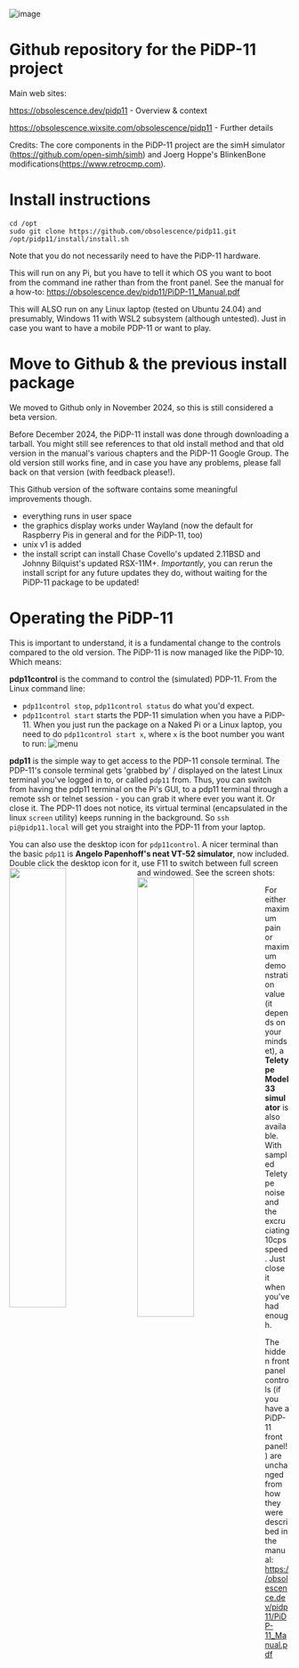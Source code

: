 ![image](https://obsolescence.dev/images/pidp11/pidp11.jpg)

# Github repository for the PiDP-11 project

Main web sites:

https://obsolescence.dev/pidp11 - Overview & context

https://obsolescence.wixsite.com/obsolescence/pidp11 - Further details

Credits: The core components in the PiDP-11 project are the simH simulator (https://github.com/open-simh/simh) and Joerg Hoppe's BlinkenBone modifications(https://www.retrocmp.com).

# Install instructions

    cd /opt
    sudo git clone https://github.com/obsolescence/pidp11.git
    /opt/pidp11/install/install.sh

Note that you do not necessarily need to have the PiDP-11 hardware. 

This will run on any Pi, but you have to tell it which OS you want to boot from the command ine rather than from the front panel. See the manual for a how-to: https://obsolescence.dev/pidp11/PiDP-11_Manual.pdf

This will ALSO run on any Linux laptop (tested on Ubuntu 24.04) and presumably, Windows 11 with WSL2 subsystem (although untested). Just in case you want to have a mobile PDP-11 or want to play.

# Move to Github & the previous install package

We moved to Github only in November 2024, so this is still considered a beta version. 

Before December 2024, the PiDP-11 install was done through downloading a tarball. 
You might still see references to that old install method and that old version in the manual's various chapters and the PiDP-11 Google Group. 
The old version still works fine, and in case you have any problems, please fall back on that version (with feedback please!).

This Github version of the software contains some meaningful improvements though.
- everything runs in user space
- the graphics display works under Wayland (now the default for Raspberry Pis in general and for the PiDP-11, too)
- unix v1 is added
- the install script can install Chase Covello's updated 2.11BSD and Johnny Bilquist's updated RSX-11M+. *Importantly*, you can rerun the install script for any future updates they do, without waiting for the PiDP-11 package to be updated!

# Operating the PiDP-11

This is important to understand, it is a fundamental change to the controls compared to the old version. The PiDP-11 is now managed like the PiDP-10. Which means:

**pdp11control** is the command to control the (simulated) PDP-11. From the Linux command line:
- `pdp11control stop`, `pdp11control status` do what you'd expect.
- `pdp11control start` starts the PDP-11 simulation when you have a PiDP-11. 
When you just run the package on a Naked Pi or a Linux laptop, you need to do `pdp11control start x`, where `x` is the boot number you want to run:
![menu](https://github.com/user-attachments/assets/b7ba9f3f-6eac-4df2-badf-35c045355a78)

**pdp11** is the simple way to get access to the PDP-11 console terminal. 
The PDP-11's console terminal gets 'grabbed by' / displayed on the latest Linux terminal you've logged in to, or called `pdp11` from. Thus, you can switch from having the pdp11 terminal on the Pi's GUI, to a pdp11 terminal through a remote ssh or telnet session - you can grab it where ever you want it. Or close it. The PDP-11 does not notice, its virtual terminal (encapsulated in the linux `screen` utility) keeps running in the background. So `ssh pi@pidp11.local` will get you straight into the PDP-11 from your laptop. 

You can also use the desktop icon for `pdp11control`. A nicer terminal than the basic `pdp11` is **Angelo Papenhoff's neat VT-52 simulator**, now included. Double click the desktop icon for it, use F11 to switch between full screen and windowed. See the screen shots:
<img src="https://github.com/user-attachments/assets/91929dea-749f-446c-9219-528f788ba42a" width="45%" align="left" />
<img src="[images/image2.png](https://github.com/user-attachments/assets/14b0f3ee-dba2-4eb8-8c9b-b8c816a0f7f7)" width="45%" align="left" />
<!--
![full-screen](https://github.com/user-attachments/assets/91929dea-749f-446c-9219-528f788ba42a)![desktop-menu](https://github.com/user-attachments/assets/14b0f3ee-dba2-4eb8-8c9b-b8c816a0f7f7)
-->

For either maximum pain or maximum demonstration value (it depends on your mindset), a **Teletype Model 33 simulator** is also available. With sampled Teletype noise and the excruciating 10cps speed. Just close it when you've had enough.

The hidden front panel controls (if you have a PiDP-11 front panel!) are unchanged from how they were described in the manual: https://obsolescence.dev/pidp11/PiDP-11_Manual.pdf
